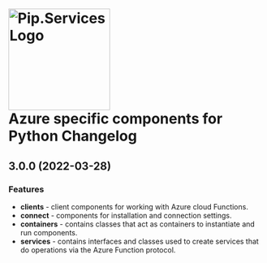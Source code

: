 # <img src="https://uploads-ssl.webflow.com/5ea5d3315186cf5ec60c3ee4/5edf1c94ce4c859f2b188094_logo.svg" alt="Pip.Services Logo" width="200"> <br/> Azure specific components for Python Changelog

## <a name="3.0.0"></a> 3.0.0 (2022-03-28)

### Features
- **clients** - client components for working with Azure cloud Functions.
- **connect** - components for installation and connection settings.
- **containers** - contains classes that act as containers to instantiate and run components.
- **services** - contains interfaces and classes used to create services that do operations via the Azure Function protocol.